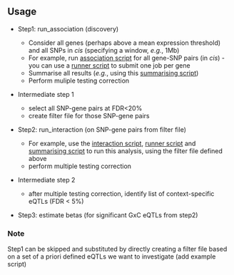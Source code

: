 ## Usage 

* Step1: run_association (discovery)
  *   Consider all genes (perhaps above a mean expression threshold) and all SNPs in _cis_ (specifying a window, _e.g._, 1Mb)
  *   For example, run [association script](scripts/association_test_for_one_gene.py) for all gene-SNP pairs (in _cis_) - you can use a [runner script](scripts/run_associations.py) to submit one job per gene
  *   Summarise all results (_e.g._, using this [summarising script](scripts/summarise_associations.py))
  *   Perform muliple testing correction

* Intermediate step 1
  * select all SNP-gene pairs at FDR<20%
  * create filter file for those SNP-gene pairs

* Step2: run_interaction (on SNP-gene pairs from filter file)
  * For example, use the [interaction script](scripts/interaction_test_for_10_snp_gene_pairs.py), [runner script](scripts/run_interactions.py) and [summarising script](scripts/summarise_interactions.py) to run this analysis, using the filter file defined above
  * perform multiple testing correction

* Intermediate step 2
  * after multiple testing correction, identify list of context-specific eQTLs (FDR < 5%)

* Step3: estimate betas (for significant GxC eQTLs from step2)
<!--  * [example script] - also add runner and summarising scripts -->


### Note

Step1 can be skipped and substituted by directly creating a filter file based on a set of a priori defined eQTLs we want to investigate (add example script)

<!-- ### (TODO: add workflow image) -->
